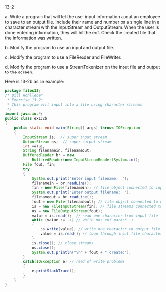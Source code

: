 13-2

a. Write a program that will let the user input information about an employee to save to an output file.  Include their name and number on a single line in a character stream with the InputStream and OutputStream.  When the user is done entering information, they will hit the eof.  Check the created file that the information was written.

b. Modify the program to use an input and output file.

c. Modify the program to use a FileReader and FileWriter. 

d. Modify the program to use a StreamTokenizer on the input file and output to the screen.

Here is 13-2b as an example:

```java
package files13;
/* Bill Wohlleber
 * Exercise 13-2b
 * This program will input into a file using character streams
 */
import java.io.*;
public class ex132b
{
    public static void main(String[] args) throws IOException
    {
        InputStream is;  // super input stream
        OutputStream os;  // super output stream
        int value;
        String filenamein, filenameout;
        BufferedReader br = new
            BufferedReader(new InputStreamReader(System.in));
        File fout, fin;
        try
        {
            System.out.print("Enter input filename:  ");
            filenamein = br.readLine();
            fin = new File(filenamein); // file object connected to input file
            System.out.print("Enter output filename:  ");
            filenameout = br.readLine();
            fout = new File(filenameout); // file object connected to output file
            is = new FileInputStream(fin); // file streams connected to objects
            os = new FileOutputStream(fout);
            value = is.read();  // read one character from input file
            while (value != -1) // while not eof marker -1
            {
                os.write(value); // write one character to output file
                value = is.read(); // loop through input file character by character
            }
            is.close(); // close streams
            os.close();
            System.out.println("\n" + fout + " created");
        }
        catch(IOException e) // read of write problems
        {
            e.printStackTrace();
        }
    }
}
```

